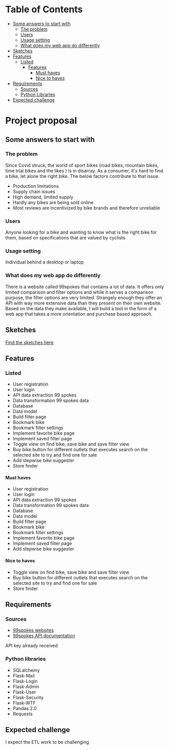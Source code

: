 # Table of Contents
- [Some answers to start with](#some-answers-to-start-with)
   - [The problem](#the-problem)
   - [Users](#users)
   - [Usage setting](#usage-setting)
   - [What does my web app do differently](#what-does-my-web-app-do-differently)
- [Sketches](#sketches)
- [Features](#features)
  - [Listed](#listed)
    - [Features](#features)
      - [Must haves](#must-haves)
      - [Nice to haves](#nice-to-haves)
- [Requirements](#requirements)
  - [Sources](#sources)
  - [Python Libraries](#python-libraries)
- [Expected challenge](#expected-challenge)


# Project proposal

## Some answers to start with

### The problem

Since Covid struck, the world of sport bikes (road bikes, mountain bikes, time trial bikes and the likes ) is in 
disarray. As a consumer, it's hard to find a bike, let alone the right bike. The below factors contribute to that issue.
- Production limitations
- Supply chain issues
- High demand, limited supply
- Hardly any bikes are being sold online
- Most reviews are incentivized by bike brands and therefore unreliable

### Users

Anyone looking for a bike and wanting to know what is the right bike for them, based on specifications that are valued 
by cyclists.

### Usage setting

Individual behind a desktop or laptop

### What does my web app do differently

There is a website called 99spokes that contains a lot of data. It offers only limited comparison and filter options 
and while it serves a comparison purpose, the filter options are very limited. Strangely enough they offer an API 
with way more extensive data than they present on their own website. Based on the data they make available, I will build
a tool in the form of a web app that takes a more orientation and purchase based approach.

## Sketches

[Find the sketches here](https://www.figma.com/file/ejfedIdjG2nnxIFH3co1YA?embed_host=share&kind=&node-id=0%3A1&t=nUI5HUZSCfdriOfR-1) 

## Features

### Listed

- User registration
- User login
- API data extraction 99 spokes
- Data transformation 99 spokes data
- Database
- Data model
- Build filter page
- Bookmark bike
- Bookmark filter settings
- Implement favorite bike page
- Implement saved filter page
- Toggle view on find bike, save bike and save filter view
- Buy bike button  for different outlets that executes search on the selected site to try and find one for sale
- Add stepwise bike suggester
- Store finder

#### Must haves

- User registration
- User login
- API data extraction 99 spokes
- Data transformation 99 spokes data
- Database
- Data model
- Build filter page
- Bookmark bike
- Bookmark filter settings
- Implement favorite bike page
- Implement saved filter page
- Add stepwise bike suggester

#### Nice to haves

- Toggle view on find bike, save bike and save filter view
- Buy bike button  for different outlets that executes search on the selected site to try and find one for sale
- Store finder

## Requirements

### Sources

- [99spokes websites](https://99spokes.com/en-EU)
- [99spokes API documentation](https://api.99spokes.com/docs)

API key already received

### Python libraries

- SQLalchemy
- Flask-Mail
- Flask-Login
- Flask-Admin
- Flask-User
- Flask-Security
- Flask-WTF
- Pandas 2.0
- Requests

## Expected challenge

I expect the ETL work to be challenging